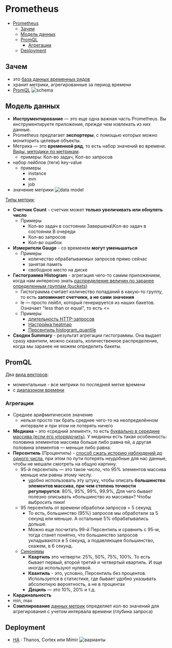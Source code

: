 # Prometheus

- [Prometheus](#prometheus)
	- [Зачем](#зачем)
	- [Модель данных](#модель-данных)
	- [PromQL](#promql)
		- [Агрегации](#агрегации)
	- [Deployment](#deployment)

## Зачем

- это [база данных временных рядов](https://slurm-io.turbopages.org/slurm.io/s/tpost/egiyf928zy-polnoe-rukovodstvo-po-prometheus)
- хранит метрики, агрегированные за период времени
- [PromQL](https://prometheus.io/docs/prometheus/latest/querying/examples/)
![schema](https://static.tildacdn.com/tild3932-3264-4264-a430-386464666565/_4.png)

## Модель данных

- __Инструментирование__ — это еще одна важная часть Prometheus. Вы инструментируете приложения, прежде чем извлекать из них данные.
- Prometheus предлагает __экспортеры__, с помощью которых можно мониторить целевые объекты.
- Метрика — это __временной ряд__, то есть набор значений во времени. [Виды, методики по метрикам](../../arch/ability/performance.metric.md).  
  - примеры: Кол-во задач, Кол-во запросов
- набор лейблов (теги) key-value
  - примеры
	- instance
	- evn
	- job
- значение метрики
![data model](https://static.tildacdn.com/tild6163-3136-4134-b933-396663633530/_5.png)

[Типы метрик](https://slurm.io/tpost/egiyf928zy-polnoe-rukovodstvo-po-prometheus):

- __Счетчик Count__ - счетчик может __только увеличивать или обнулять число__
  - Примеры
    - Кол-во задач в состоянии Завершена\Кол-во задач в состоянии В очереди
    - Кол-во запросов
    - Кол-во ошибок
- __Измерители Gauge__ - со временем __могут уменьшаться__
  - Примеры
    - количество обрабатываемых запросов прямо сейчас
    - занятая память
    - свободное место на диске
- __Гистограмма Histogram__ - агрегация чего-то самим приложением, когда нам интересно знать [распределение величин по заранее определенным группам (buckets)](https://habr.com/ru/company/tochka/blog/685636/)
  - Гистограмма считает количество попаданий в какую-то группу, то есть __запоминает счетчики, а не сами значения__
  - le — просто лейбл, который генерируется из наших бакетов. Означает "less than or equal", то есть <=
  - Примеры 
    - [длительность HTTP-запросов](https://habr.com/ru/articles/645231/)
    - [Настройка heatmap](https://opstrace.com/blog/grafana-histogram-howto)
    - [Персентиль histogram_quantile](https://grafana.com/blog/2020/06/23/how-to-visualize-prometheus-histograms-in-grafana/)
- __Сводки Summary__ - результат агрегации гистограммы. Она выдает сразу квантили, можно сказать, количественное распределение, когда мы заранее не можем определить бакеты.

## PromQL

Два [вида векторов](https://habr.com/ru/companies/tochka/articles/693834/):

- моментальные - все метрики по последней метке времени
- с [диапазоном времени](https://the-devops.ru/devops/осваиваем-мониторинг-с-prometheus-часть-2-promql-и-ме/)

### Агрегации

- Среднее арифмитическое значение
  - нельзя просто так брать среднее чего-то на неопределённом интервале и при этом не потерять ничего
- __Медиана__ – это «средний элемент», то есть [буквально в середине массива (если его упорядочить)](https://habr.com/ru/companies/tochka/articles/690814/). У медианы есть такая особенность: половина элементов массива больше либо равна ей, а другая половина элементов — меньше либо равна.
- __Перcентиль__ (Процентиль) - [способ сжать историю наблюдений до одного числа](https://habr.com/ru/companies/tochka/articles/685636/), при этом по пути потерять неудобные для нас данные, чтобы не мешали смотреть на общую картину.
  - 95-й перcентиль — это такое число, что 95% элементов массива меньше или равны этому числу.
    - удобно использовать эту штуку, чтобы описать __большинство элементов массива, при чем степень точности регулируется__: 80%, 95%, 99%, 99.9%, Для чего бывает полезно описывать «большинство из массива»? Чтобы выбросить пики!
  - 95 перcентиль от времени обработки запросов = 5 секунд
    - То есть, большинство (95%) запросов мы обработали за 5 секунд или меньше. А остальные 5% обрабатывались дольше.
    - Можно еще посчитать 99-й Персентиль и сравнить с 95-м, тогда станет понятно, что большинство запросов укладываются в 5 секунд, а подавляющее большинство, скажем, в 6 секунд.
  - [Синонимы](https://habr.com/ru/companies/tochka/articles/690814/)
    - __Квартиль__ это четверти: 25%, 50%, 75%, 100%. То есть бывает первый, второй третий и четвертый квартиль. И еще иногда используют нулевой.
    - __Квантиль__ - это, условно, Персентиль без процентов. Используется в статистике, где бывает удобно указывать абсолютную вероятность, а не в процентах
    - __Дециль__ — это 10%, 20% и т.д.
- __Кардинальность__
- min, max
- __Сэмплирование__ [данных метрик](https://habr.com/ru/companies/dins/articles/490430/) определяет кол-во значений для агрегирования с учетом интервала времени (глубина запроса)

## Deployment

- [HA](https://habr.com/ru/companies/oleg-bunin/articles/728456/) :  Thanos, Cortex или Mimir
![варианты](https://habrastorage.org/getpro/habr/upload_files/a04/915/5ef/a049155eff8a2d6921e86100584a7919.png)